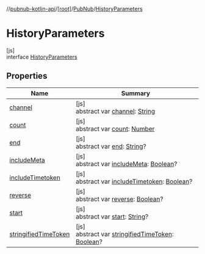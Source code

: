 //[pubnub-kotlin-api](../../../../index.md)/[[root]](../../index.md)/[PubNub](../index.md)/[HistoryParameters](index.md)

# HistoryParameters

[js]\
interface [HistoryParameters](index.md)

## Properties

| Name | Summary |
|---|---|
| [channel](channel.md) | [js]<br>abstract var [channel](channel.md): [String](https://kotlinlang.org/api/latest/jvm/stdlib/kotlin/-string/index.html) |
| [count](count.md) | [js]<br>abstract var [count](count.md): [Number](https://kotlinlang.org/api/latest/jvm/stdlib/kotlin/-number/index.html) |
| [end](end.md) | [js]<br>abstract var [end](end.md): [String](https://kotlinlang.org/api/latest/jvm/stdlib/kotlin/-string/index.html)? |
| [includeMeta](include-meta.md) | [js]<br>abstract var [includeMeta](include-meta.md): [Boolean](https://kotlinlang.org/api/latest/jvm/stdlib/kotlin/-boolean/index.html)? |
| [includeTimetoken](include-timetoken.md) | [js]<br>abstract var [includeTimetoken](include-timetoken.md): [Boolean](https://kotlinlang.org/api/latest/jvm/stdlib/kotlin/-boolean/index.html)? |
| [reverse](reverse.md) | [js]<br>abstract var [reverse](reverse.md): [Boolean](https://kotlinlang.org/api/latest/jvm/stdlib/kotlin/-boolean/index.html)? |
| [start](start.md) | [js]<br>abstract var [start](start.md): [String](https://kotlinlang.org/api/latest/jvm/stdlib/kotlin/-string/index.html)? |
| [stringifiedTimeToken](stringified-time-token.md) | [js]<br>abstract var [stringifiedTimeToken](stringified-time-token.md): [Boolean](https://kotlinlang.org/api/latest/jvm/stdlib/kotlin/-boolean/index.html)? |
